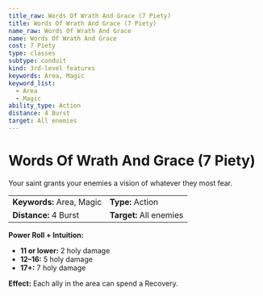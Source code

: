 ```yaml
---
title_raw: Words Of Wrath And Grace (7 Piety)
title: Words Of Wrath And Grace (7 Piety)
name_raw: Words Of Wrath And Grace
name: Words Of Wrath And Grace
cost: 7 Piety
type: classes
subtype: conduit
kind: 3rd-level features
keywords: Area, Magic
keyword_list:
  - Area
  - Magic
ability_type: Action
distance: 4 Burst
target: All enemies
---
```


# Words Of Wrath And Grace (7 Piety)

Your saint grants your enemies a vision of whatever they most fear.

|                           |                         |
| :------------------------ | :---------------------- |
| **Keywords:** Area, Magic | **Type:** Action        |
| **Distance:** 4 Burst     | **Target:** All enemies |

**Power Roll + Intuition:**

- **11 or lower:** 2 holy damage
- **12–16:** 5 holy damage
- **17+:** 7 holy damage

**Effect:** Each ally in the area can spend a Recovery.
